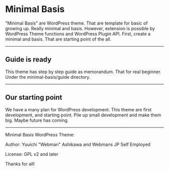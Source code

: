 # Minimal Basis

"Minimal Basis" are WordPress theme. That are template for basic of growing up. Really minimal and basis. However, extension is possible by WordPress Theme functions and WordPress Plugin API. First, create a minimal and basis. That are starting point of the all.

---

## Guide is ready

This theme has step by step guide as memorandum. That for real beginner. Under the minimal-basis/guide directory.

---

## Our starting point

We have a many plan for WordPress development. This theme are first development, and starting point. Pile up small development and make them big. Maybe future has coming.

---

Minimal Basis WordPress Theme:

Author: Yuuichi "Webman" Ashikawa and Webmans JP Self Employed

License: GPL v2 and later

Thanks for all!
